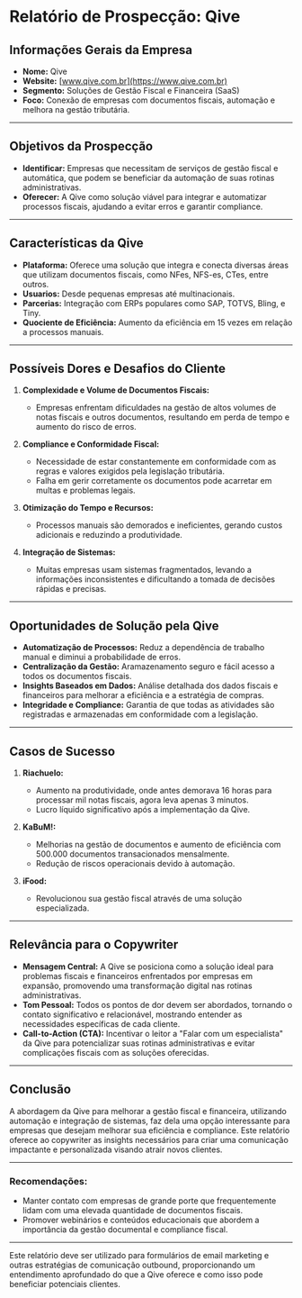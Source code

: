 # Relatório de Prospecção: Qive

## Informações Gerais da Empresa
- **Nome:** Qive
- **Website:** [www.qive.com.br](https://www.qive.com.br)
- **Segmento:** Soluções de Gestão Fiscal e Financeira (SaaS)
- **Foco:** Conexão de empresas com documentos fiscais, automação e melhora na gestão tributária.

---

## Objetivos da Prospecção
- **Identificar:** Empresas que necessitam de serviços de gestão fiscal e automática, que podem se beneficiar da automação de suas rotinas administrativas.
- **Oferecer:** A Qive como solução viável para integrar e automatizar processos fiscais, ajudando a evitar erros e garantir compliance.

---

## Características da Qive
- **Plataforma:** Oferece uma solução que integra e conecta diversas áreas que utilizam documentos fiscais, como NFes, NFS-es, CTes, entre outros.
- **Usuarios:** Desde pequenas empresas até multinacionais.
- **Parcerias:** Integração com ERPs populares como SAP, TOTVS, Bling, e Tiny.
- **Quociente de Eficiência:** Aumento da eficiência em 15 vezes em relação a processos manuais.

---

## Possíveis Dores e Desafios do Cliente
1. **Complexidade e Volume de Documentos Fiscais:**
   - Empresas enfrentam dificuldades na gestão de altos volumes de notas fiscais e outros documentos, resultando em perda de tempo e aumento do risco de erros.
   
2. **Compliance e Conformidade Fiscal:**
   - Necessidade de estar constantemente em conformidade com as regras e valores exigidos pela legislação tributária. 
   - Falha em gerir corretamente os documentos pode acarretar em multas e problemas legais.

3. **Otimização do Tempo e Recursos:**
   - Processos manuais são demorados e ineficientes, gerando custos adicionais e reduzindo a produtividade.

4. **Integração de Sistemas:**
   - Muitas empresas usam sistemas fragmentados, levando a informações inconsistentes e dificultando a tomada de decisões rápidas e precisas.

---

## Oportunidades de Solução pela Qive
- **Automatização de Processos:** Reduz a dependência de trabalho manual e diminui a probabilidade de erros.
- **Centralização da Gestão:** Aramazenamento seguro e fácil acesso a todos os documentos fiscais.
- **Insights Baseados em Dados:** Análise detalhada dos dados fiscais e financeiros para melhorar a eficiência e a estratégia de compras.
- **Integridade e Compliance:** Garantia de que todas as atividades são registradas e armazenadas em conformidade com a legislação.

---

## Casos de Sucesso
1. **Riachuelo:** 
   - Aumento na produtividade, onde antes demorava 16 horas para processar mil notas fiscais, agora leva apenas 3 minutos. 
   - Lucro líquido significativo após a implementação da Qive.
   
2. **KaBuM!:**
   - Melhorias na gestão de documentos e aumento de eficiência com 500.000 documentos transacionados mensalmente.
   - Redução de riscos operacionais devido à automação.

3. **iFood:**
   - Revolucionou sua gestão fiscal através de uma solução especializada.

---

## Relevância para o Copywriter
- **Mensagem Central:** A Qive se posiciona como a solução ideal para problemas fiscais e financeiros enfrentados por empresas em expansão, promovendo uma transformação digital nas rotinas administrativas.
- **Tom Pessoal:** Todos os pontos de dor devem ser abordados, tornando o contato significativo e relacionável, mostrando entender as necessidades específicas de cada cliente.
- **Call-to-Action (CTA):** Incentivar o leitor a "Falar com um especialista" da Qive para potencializar suas rotinas administrativas e evitar complicações fiscais com as soluções oferecidas.

---

## Conclusão
A abordagem da Qive para melhorar a gestão fiscal e financeira, utilizando automação e integração de sistemas, faz dela uma opção interessante para empresas que desejam melhorar sua eficiência e compliance. Este relatório oferece ao copywriter as insights necessários para criar uma comunicação impactante e personalizada visando atrair novos clientes.

--- 

### Recomendações:
- Manter contato com empresas de grande porte que frequentemente lidam com uma elevada quantidade de documentos fiscais.
- Promover webinários e conteúdos educacionais que abordem a importância da gestão documental e compliance fiscal.

--- 

Este relatório deve ser utilizado para formulários de email marketing e outras estratégias de comunicação outbound, proporcionando um entendimento aprofundado do que a Qive oferece e como isso pode beneficiar potenciais clientes.